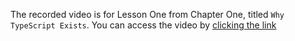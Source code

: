 The recorded video is for Lesson One from Chapter One, titled `Why TypeScript Exists`. 
You can access the video by [clicking the link](https://drive.google.com/file/d/19IQU9TKsVmZDMmdGirbVLv2LnPyPYWRw/view?usp=sharing)
